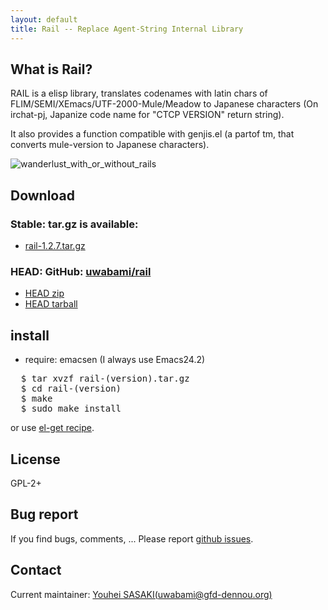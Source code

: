```yaml
---
layout: default
title: Rail -- Replace Agent-String Internal Library
---
```


What is Rail?
------------

RAIL is a elisp library, translates codenames with latin chars of
FLIM/SEMI/XEmacs/UTF-2000-Mule/Meadow to Japanese characters (On
irchat-pj, Japanize code name for "CTCP VERSION" return string).

It also provides a function compatible with genjis.el (a partof tm, that
converts mule-version to Japanese characters).

![wanderlust_with_or_without_rails](https://raw.github.com/uwabami/rail/gh-pages/images/wanderlust_with_or_without_rail.png)

Download
--------

### Stable: tar.gz is available:

* [rail-1.2.7.tar.gz](pkg/rail-1.2.7.tar.gz)

### HEAD: GitHub: [uwabami/rail](https://github.com/uwabami/rail/)

* [HEAD zip](https://github.com/uwabami/rail/zipball/master)
* [HEAD tarball](https://github.com/uwabami/rail/tarball/master)

install
-------

* require: emacsen (I always use Emacs24.2)

<pre>
  $ tar xvzf rail-(version).tar.gz
  $ cd rail-(version)
  $ make
  $ sudo make install
</pre>

or use [el-get recipe](https://github.com/uwabami/dot.emacs.d/blob/master/recipes/rail.rcp).

License
-------
GPL-2+

Bug report
----------

If you find bugs, comments, ...
Please report [github issues](https://github.com/uwabami/rail/issues).

Contact
-------

Current maintainer: [Youhei SASAKI(uwabami@gfd-dennou.org)](mailto:uwabami@gfd-dennou.org)
